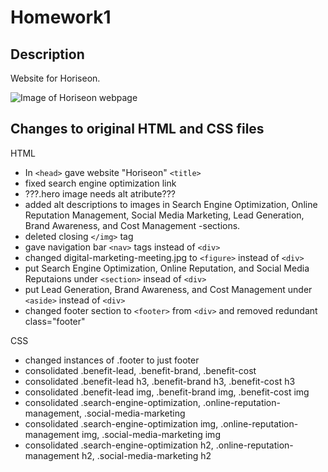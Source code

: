 # Homework1

## Description

Website for Horiseon.

![Image of Horiseon webpage](\images\Horiseon-pic.png)

## Changes to original HTML and CSS files

HTML

- In `<head>` gave website "Horiseon" `<title>`
- fixed search engine optimization link
- ???.hero image needs alt atribute???
- added alt descriptions to images in Search Engine Optimization, Online Reputation Management, Social Media Marketing, Lead Generation, Brand Awareness, and Cost Management -sections.
- deleted closing `</img>` tag
- gave navigation bar `<nav>` tags instead of `<div>`
- changed digital-marketing-meeting.jpg to `<figure>` instead of `<div>`
- put Search Engine Optimization, Online Reputation, and Social Media Reputaions under `<section>` insead of `<div>`
- put Lead Generation, Brand Awareness, and Cost Management  under `<aside>` instead of `<div>`
- changed footer section to `<footer>` from `<div>` and removed redundant class="footer"

CSS

- changed instances of .footer to just footer
- consolidated .benefit-lead, .benefit-brand, .benefit-cost
- consolidated .benefit-lead h3, .benefit-brand h3, .benefit-cost h3
- consolidated .benefit-lead img, .benefit-brand img, .benefit-cost img
- consolidated .search-engine-optimization, .online-reputation-management, .social-media-marketing
- consolidated .search-engine-optimization img, .online-reputation-management img, .social-media-marketing img
- consolidated .search-engine-optimization h2, .online-reputation-management h2, .social-media-marketing h2